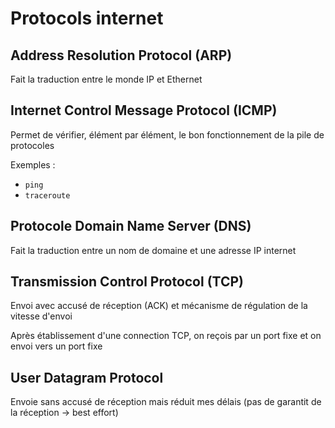 # Protocols internet

## Address Resolution Protocol (ARP)

Fait la traduction entre le monde IP et Ethernet

## Internet Control Message Protocol (ICMP)

Permet de vérifier, élément par élément, le bon fonctionnement de la pile de protocoles

Exemples :
- ```ping```
- ```traceroute```

## Protocole Domain Name Server (DNS)

Fait la traduction entre un nom de domaine et une adresse IP internet

## Transmission Control Protocol (TCP)

Envoi avec accusé de réception (ACK) et mécanisme de régulation de la vitesse d'envoi

Après établissement d'une connection TCP, on reçois par un port fixe et on envoi vers un port fixe

## User Datagram Protocol

Envoie sans accusé de réception mais réduit mes délais (pas de garantit de la réception $\rightarrow$ best effort)

